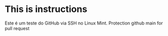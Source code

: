 # This is instructions
Este é um teste do GitHub via SSH no Linux Mint.
Protection github main for pull request

